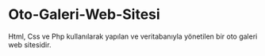 # Oto-Galeri-Web-Sitesi
Html, Css ve Php kullanılarak yapılan ve veritabanıyla yönetilen bir oto galeri web sitesidir. 
